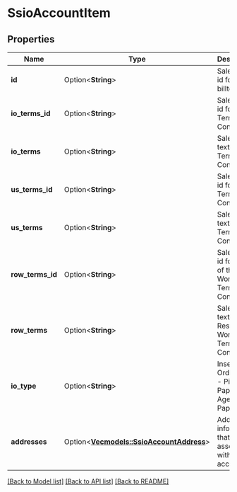 # SsioAccountItem

## Properties

Name | Type | Description | Notes
------------ | ------------- | ------------- | -------------
**id** | Option<**String**> | Salesforce id for billto_info | [optional]
**io_terms_id** | Option<**String**> | Salesforce id for IO Terms and Conditions | [optional]
**io_terms** | Option<**String**> | Salesforce text for IO Terms and Conditions | [optional]
**us_terms_id** | Option<**String**> | Salesforce id for US Terms and Conditions | [optional]
**us_terms** | Option<**String**> | Salesforce text for US Terms and Conditions | [optional]
**row_terms_id** | Option<**String**> | Salesforce id for Rest of the World Terms and Conditions | [optional]
**row_terms** | Option<**String**> | Salesforce text for Rest of the World Terms and Conditions | [optional]
**io_type** | Option<**String**> | Insertion Order Type - Pinterest Paper or Agency Paper | [optional]
**addresses** | Option<[**Vec<models::SsioAccountAddress>**](SSIOAccountAddress.md)> | Address information that is associated with this account. | [optional]

[[Back to Model list]](../README.md#documentation-for-models) [[Back to API list]](../README.md#documentation-for-api-endpoints) [[Back to README]](../README.md)


